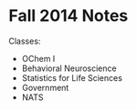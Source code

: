 Fall 2014 Notes
===============

Classes:
* OChem I
* Behavioral Neuroscience
* Statistics for Life Sciences
* Government
* NATS
